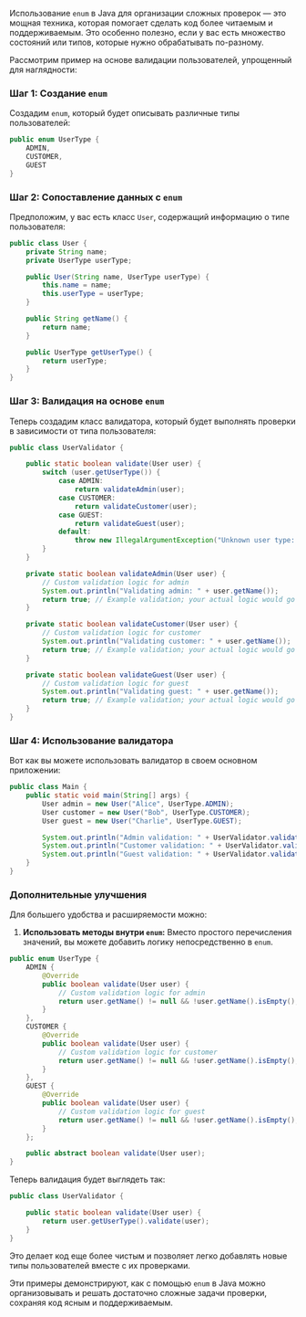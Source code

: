 Использование `enum` в Java для организации сложных проверок — это мощная техника, которая помогает сделать код более читаемым и поддерживаемым. Это особенно полезно, если у вас есть множество состояний или типов, которые нужно обрабатывать по-разному.

Рассмотрим пример на основе валидации пользователей, упрощенный для наглядности:

### Шаг 1: Создание `enum` 
Создадим `enum`, который будет описывать различные типы пользователей:

```java
public enum UserType {
    ADMIN,
    CUSTOMER,
    GUEST
}
```

### Шаг 2: Сопоставление данных с `enum`
Предположим, у вас есть класс `User`, содержащий информацию о типе пользователя:

```java
public class User {
    private String name;
    private UserType userType;

    public User(String name, UserType userType) {
        this.name = name;
        this.userType = userType;
    }

    public String getName() {
        return name;
    }

    public UserType getUserType() {
        return userType;
    }
}
```

### Шаг 3: Валидация на основе `enum`
Теперь создадим класс валидатора, который будет выполнять проверки в зависимости от типа пользователя:

```java
public class UserValidator {

    public static boolean validate(User user) {
        switch (user.getUserType()) {
            case ADMIN:
                return validateAdmin(user);
            case CUSTOMER:
                return validateCustomer(user);
            case GUEST:
                return validateGuest(user);
            default:
                throw new IllegalArgumentException("Unknown user type: " + user.getUserType());
        }
    }

    private static boolean validateAdmin(User user) {
        // Custom validation logic for admin
        System.out.println("Validating admin: " + user.getName());
        return true; // Example validation; your actual logic would go here
    }

    private static boolean validateCustomer(User user) {
        // Custom validation logic for customer
        System.out.println("Validating customer: " + user.getName());
        return true; // Example validation; your actual logic would go here
    }

    private static boolean validateGuest(User user) {
        // Custom validation logic for guest
        System.out.println("Validating guest: " + user.getName());
        return true; // Example validation; your actual logic would go here
    }
}
```

### Шаг 4: Использование валидатора

Вот как вы можете использовать валидатор в своем основном приложении:

```java
public class Main {
    public static void main(String[] args) {
        User admin = new User("Alice", UserType.ADMIN);
        User customer = new User("Bob", UserType.CUSTOMER);
        User guest = new User("Charlie", UserType.GUEST);

        System.out.println("Admin validation: " + UserValidator.validate(admin));
        System.out.println("Customer validation: " + UserValidator.validate(customer));
        System.out.println("Guest validation: " + UserValidator.validate(guest));
    }
}
```

### Дополнительные улучшения

Для большего удобства и расширяемости можно:

1. **Использовать методы внутри `enum`:** Вместо простого перечисления значений, вы можете добавить логику непосредственно в `enum`.
   
```java
public enum UserType {
    ADMIN {
        @Override
        public boolean validate(User user) {
            // Custom validation logic for admin
            return user.getName() != null && !user.getName().isEmpty();
        }
    },
    CUSTOMER {
        @Override
        public boolean validate(User user) {
            // Custom validation logic for customer
            return user.getName() != null && !user.getName().isEmpty();
        }
    },
    GUEST {
        @Override
        public boolean validate(User user) {
            // Custom validation logic for guest
            return user.getName() != null && !user.getName().isEmpty();
        }
    };

    public abstract boolean validate(User user);
}
```

Теперь валидация будет выглядеть так:

```java
public class UserValidator {

    public static boolean validate(User user) {
        return user.getUserType().validate(user);
    }
}
```

Это делает код еще более чистым и позволяет легко добавлять новые типы пользователей вместе с их проверками.

Эти примеры демонстрируют, как с помощью `enum` в Java можно организовывать и решать достаточно сложные задачи проверки, сохраняя код ясным и поддерживаемым.
